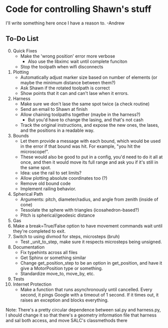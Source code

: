 
# Code for controlling Shawn's stuff

I'll write something here once I have a reason to.
-Andrew


## To-Do List

0. Quick Fixes
   - Make the 'wrong position' error more verbose
     - Also use the libximc wait until complete funciton
   - Stop the toolpath when wifi disconnects
1. Plotting
   - Automatically adjust marker size based on number of elements (or maybe 
       the minimum distance between them?)
   - Ask Shawn if the rotated toolpath is correct
   - Show points that it can and can't lase when it errors.
2. Harness
    - Make sure we don't lase the same spot twice (a check routine)
    - Send an email to Shawn at finish
    - Allow chaining toolpaths together (maybe in the harness?)
      - But you'd have to change the lasing, and that's not cash
    - Track the original instructions, and expose the new ones, the lases, and 
        the positions in a readable way.
3. Bounds
   - Let them provide a message with each bound, which would be used in the
       error if that bound was hit. For example, "you hit the microscope!".
   - These would also be good to put in a config, you'd need to do it all
        at once, and then it would move its full range and ask you if it's
        still in the same spot.
   - Idea: use the rail to set limits?
   - Allow plotting absolute coordinates too (?)
   - Remove old bound code
   - Implement railing behavior.
4. Spherical Path
   - Arguments: pitch, diameter/radius, and angle from zenith (inside of cone)
   - Tessolate the sphere with triangles (icosahedron-based?)
   - Pitch is spherical/geodesic distance
5. Gas
6. Make a break=True/False option to have movement commands wait until they're
   completed to exit.
7. Switch to using divmod for steps, microsteps (bruh)
   - Test _unit_to_step, make sure it respects microsteps being unsigned.
8. Documentation
   - Fix typehints across all files
   - Get Sphinx or something similar
   - Change get_position_step to be an option in get_position, and have it
       give a MotorPosition type or something.
   - Standardize move_to, move_by, etc.
9. Tests
10. Internet Protection
    - Make a function that runs asynchronously until cancelled. Every second, 
        it pings Google with a timeout of 1 second. If it times out, it raises
        an exception and blocks everything.

Note: There's a pretty circular dependence between sal.py and harness.py, I 
    should change it so that there's a geometry information file that harness
    and sal both access, and move SALC's classmethods there
